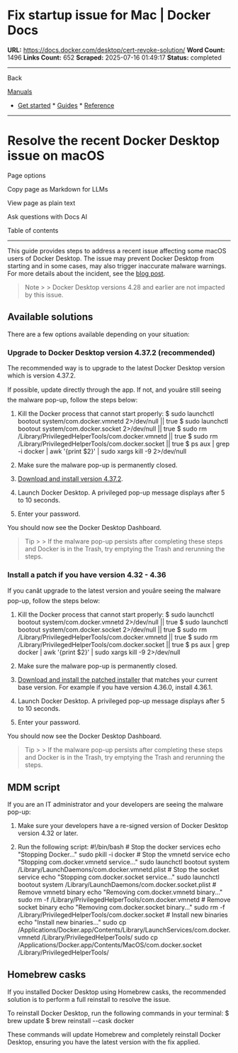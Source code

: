 # Fix startup issue for Mac | Docker Docs

**URL:** https://docs.docker.com/desktop/cert-revoke-solution/
**Word Count:** 1496
**Links Count:** 652
**Scraped:** 2025-07-16 01:49:17
**Status:** completed

---

Back

[Manuals](https://docs.docker.com/manuals/)

  * [Get started](https://docs.docker.com/get-started/)   * [Guides](https://docs.docker.com/guides/)   * [Reference](https://docs.docker.com/reference/)

* * *

# Resolve the recent Docker Desktop issue on macOS

Page options

Copy page as Markdown for LLMs

View page as plain text

Ask questions with Docs AI

Table of contents

* * *

This guide provides steps to address a recent issue affecting some macOS users of Docker Desktop. The issue may prevent Docker Desktop from starting and in some cases, may also trigger inaccurate malware warnings. For more details about the incident, see the [blog post](https://www.docker.com/blog/incident-update-docker-desktop-for-mac/).

> Note >  > Docker Desktop versions 4.28 and earlier are not impacted by this issue.

## Available solutions

There are a few options available depending on your situation:

### Upgrade to Docker Desktop version 4.37.2 \(recommended\)

The recommended way is to upgrade to the latest Docker Desktop version which is version 4.37.2.

If possible, update directly through the app. If not, and youâre still seeing the malware pop-up, follow the steps below:

  1. Kill the Docker process that cannot start properly:                    $ sudo launchctl bootout system/com.docker.vmnetd 2>/dev/null || true          $ sudo launchctl bootout system/com.docker.socket 2>/dev/null || true                    $ sudo rm /Library/PrivilegedHelperTools/com.docker.vmnetd || true          $ sudo rm /Library/PrivilegedHelperTools/com.docker.socket || true                    $ ps aux | grep -i docker | awk '{print $2}' | sudo xargs kill -9 2>/dev/null          

  2. Make sure the malware pop-up is permanently closed.

  3. [Download and install version 4.37.2](https://docs.docker.com/desktop/release-notes/#4372).

  4. Launch Docker Desktop. A privileged pop-up message displays after 5 to 10 seconds.

  5. Enter your password.

You should now see the Docker Desktop Dashboard.

> Tip >  > If the malware pop-up persists after completing these steps and Docker is in the Trash, try emptying the Trash and rerunning the steps.

### Install a patch if you have version 4.32 - 4.36

If you canât upgrade to the latest version and youâre seeing the malware pop-up, follow the steps below:

  1. Kill the Docker process that cannot start properly:                    $ sudo launchctl bootout system/com.docker.vmnetd 2>/dev/null || true          $ sudo launchctl bootout system/com.docker.socket 2>/dev/null || true                    $ sudo rm /Library/PrivilegedHelperTools/com.docker.vmnetd || true          $ sudo rm /Library/PrivilegedHelperTools/com.docker.socket || true                    $ ps aux | grep docker | awk '{print $2}' | sudo xargs kill -9 2>/dev/null          

  2. Make sure the malware pop-up is permanently closed.

  3. [Download and install the patched installer](https://docs.docker.com/desktop/release-notes/) that matches your current base version. For example if you have version 4.36.0, install 4.36.1.

  4. Launch Docker Desktop. A privileged pop-up message displays after 5 to 10 seconds.

  5. Enter your password.

You should now see the Docker Desktop Dashboard.

> Tip >  > If the malware pop-up persists after completing these steps and Docker is in the Trash, try emptying the Trash and rerunning the steps.

## MDM script

If you are an IT administrator and your developers are seeing the malware pop-up:

  1. Make sure your developers have a re-signed version of Docker Desktop version 4.32 or later.

  2. Run the following script:                    #!/bin/bash                    # Stop the docker services          echo "Stopping Docker..."          sudo pkill -i docker                    # Stop the vmnetd service          echo "Stopping com.docker.vmnetd service..."          sudo launchctl bootout system /Library/LaunchDaemons/com.docker.vmnetd.plist                    # Stop the socket service          echo "Stopping com.docker.socket service..."          sudo launchctl bootout system /Library/LaunchDaemons/com.docker.socket.plist                    # Remove vmnetd binary          echo "Removing com.docker.vmnetd binary..."          sudo rm -f /Library/PrivilegedHelperTools/com.docker.vmnetd                    # Remove socket binary          echo "Removing com.docker.socket binary..."          sudo rm -f /Library/PrivilegedHelperTools/com.docker.socket                    # Install new binaries          echo "Install new binaries..."          sudo cp /Applications/Docker.app/Contents/Library/LaunchServices/com.docker.vmnetd /Library/PrivilegedHelperTools/          sudo cp /Applications/Docker.app/Contents/MacOS/com.docker.socket /Library/PrivilegedHelperTools/          

## Homebrew casks

If you installed Docker Desktop using Homebrew casks, the recommended solution is to perform a full reinstall to resolve the issue.

To reinstall Docker Desktop, run the following commands in your terminal:               $ brew update     $ brew reinstall --cask docker     

These commands will update Homebrew and completely reinstall Docker Desktop, ensuring you have the latest version with the fix applied.